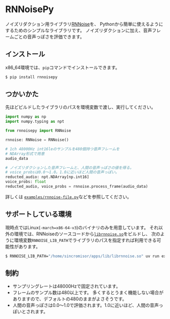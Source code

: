 # RNNoisePy

ノイズリダクション用ライブラリ[RNNoise](https://gitlab.xiph.org/xiph/rnnoise)を、
Pythonから簡単に使えるようにするためのシンプルなライブラリです。
ノイズリダクションに加え、音声フレームごとの音声っぽさを評価できます。

## インストール

x86_64環境では、`pip`コマンドでインストールできます。

```sh
$ pip install rnnoisepy
```

## つかいかた

先ほどビルドしたライブラリのパスを環境変数で渡し、実行してください。

```python
import numpy as np
import numpy.typing as npt

from rnnoisepy import RNNoise

rnnoise: RNNoise = RNNoise()

# 1ch 48000Hz int16leのサンプルを480個持つ音声フレームを
# NDArray形式で用意
audio_data

# ノイズリダクションした音声フレームと、人間の音声っぽさの値を得る。
# voice_probsは0.0～1.0。1.0に近いほど人間の音声っぽい。
reducted_audio: npt.NDArray[np.int16]
voice_probs: float
reducted_audio, voice_probs = rnnoise.process_frame(audio_data)
```

詳しくは [`examples/rnnoise-file.py`](examples/rnnoise-file.py)などを参照してください。

## サポートしている環境

現時点ではLinux(`-march=x86-64-v3`)のバイナリのみを用意しています。
それ以外の環境では、RNNoiseのソースコードから[`librnnoise.so`](https://gitlab.xiph.org/xiph/rnnoise)をビルドし、
次のように環境変数`RNNOISE_LIB_PATH`でライブラリのパスを指定すれば利用できる可能性があります。

```sh
$ RNNOISE_LIB_PATH="/home/sincromisor/apps/lib/librnnoise.so" uv run examples/rnnoise-file.py
```

## 制約
* サンプリングレートは48000Hzで固定されています。
* フレームのサンプル数は480以上です。
  多くするとうまく機能しない場合がありますので、デフォルトの480のままがよさそうです。
* 人間の音声っぽさは0.0～1.0で評価されます。1.0に近いほど、人間の音声っぽいとされます。
